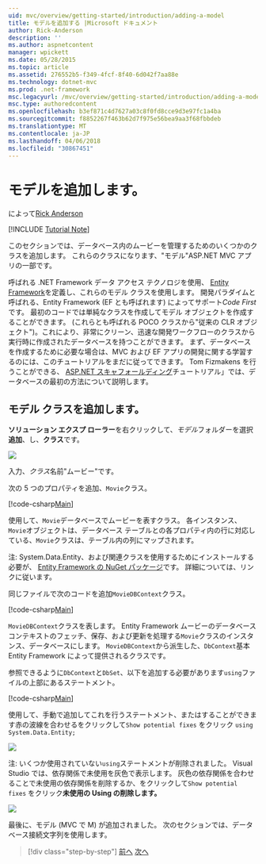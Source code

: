 ```yaml
---
uid: mvc/overview/getting-started/introduction/adding-a-model
title: モデルを追加する |Microsoft ドキュメント
author: Rick-Anderson
description: ''
ms.author: aspnetcontent
manager: wpickett
ms.date: 05/28/2015
ms.topic: article
ms.assetid: 276552b5-f349-4fcf-8f40-6d042f7aa88e
ms.technology: dotnet-mvc
ms.prod: .net-framework
msc.legacyurl: /mvc/overview/getting-started/introduction/adding-a-model
msc.type: authoredcontent
ms.openlocfilehash: b3ef871c4d7627a03c8f0fd8cce9d3e97fc1a4ba
ms.sourcegitcommit: f8852267f463b62d7f975e56bea9aa3f68fbbdeb
ms.translationtype: MT
ms.contentlocale: ja-JP
ms.lasthandoff: 04/06/2018
ms.locfileid: "30867451"
---
```

<a name="adding-a-model"></a>モデルを追加します。
====================
によって[Rick Anderson](https://github.com/Rick-Anderson)

[!INCLUDE [Tutorial Note](sample/code-location.md)]

このセクションでは、データベース内のムービーを管理するためのいくつかのクラスを追加します。 これらのクラスになります、&quot;モデル&quot;ASP.NET MVC アプリの一部です。

呼ばれる .NET Framework データ アクセス テクノロジを使用、 [Entity Framework](https://docs.microsoft.com/ef/)を定義し、これらのモデル クラスを使用します。 開発パラダイムと呼ばれる、Entity Framework (EF とも呼ばれます) によってサポート*Code First*です。 最初のコードでは単純なクラスを作成してモデル オブジェクトを作成することができます。 (これらとも呼ばれる POCO クラスから&quot;従来の CLR オブジェクト&quot;)。これにより、非常にクリーン、迅速な開発ワークフローのクラスから実行時に作成されたデータベースを持つことができます。 まず、データベースを作成するために必要な場合は、MVC および EF アプリの開発に関する学習するのには、このチュートリアルをまだに従ってできます。 Tom Fizmakens を行うことができる、 [ASP.NET スキャフォールディング](xref:visual-studio/overview/2013/aspnet-scaffolding-overview)チュートリアル」では、データベースの最初の方法について説明します。

## <a name="adding-model-classes"></a>モデル クラスを追加します。

**ソリューション エクスプ ローラー**を右クリックして、*モデル*フォルダーを選択**追加**、し、**クラス**です。

![](adding-a-model/_static/image1.png)

入力、*クラス*名前&quot;ムービー&quot;です。

次の 5 つのプロパティを追加、`Movie`クラス。

[!code-csharp[Main](adding-a-model/samples/sample1.cs)]

使用して、`Movie`データベースでムービーを表すクラス。 各インスタンス、`Movie`オブジェクトは、データベース テーブルとの各プロパティ内の行に対応している、`Movie`クラスは、テーブル内の列にマップされます。

注: System.Data.Entity、および関連クラスを使用するためにインストールする必要が、 [Entity Framework の NuGet パッケージ](https://www.nuget.org/packages/EntityFramework/)です。 詳細については、リンクに従います。

同じファイルで次のコードを追加`MovieDBContext`クラス。

[!code-csharp[Main](adding-a-model/samples/sample2.cs?highlight=2,15-18)]

`MovieDBContext`クラスを表します。 Entity Framework ムービーのデータベース コンテキストのフェッチ、保存、および更新を処理する`Movie`クラスのインスタンス、データベースにします。 `MovieDBContext`から派生した、`DbContext`基本 Entity Framework によって提供されるクラスです。

参照できるように`DbContext`と`DbSet`、以下を追加する必要があります`using`ファイルの上部にあるステートメント。

[!code-csharp[Main](adding-a-model/samples/sample3.cs)]

使用して、手動で追加してこれを行うステートメント、またはすることができます赤の波線を合わせるをクリックして`Show potential fixes` をクリック `using System.Data.Entity;`

![](adding-a-model/_static/image2.png)

注: いくつか使用されていない`using`ステートメントが削除されました。 Visual Studio では、依存関係で未使用を灰色で表示します。 灰色の依存関係を合わせることで未使用の依存関係を削除するか、をクリックして`Show potential fixes` をクリック**未使用の Using の削除します。**

![](adding-a-model/_static/image3.png)

最後に、モデル (MVC で M) が追加されました。 次のセクションでは、データベース接続文字列を使用します。

> [!div class="step-by-step"]
> [前へ](adding-a-view.md)
> [次へ](creating-a-connection-string.md)
